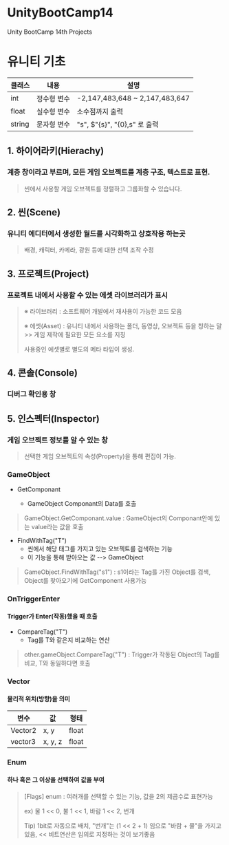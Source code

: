 # UnityBootCamp14
Unity BootCamp 14th Projects

# 유니티 기초

| 클래스 | 내용 | 설명 |
|-------|---|---|
| int | 정수형 변수 | -2,147,483,648 ~ 2,147,483,647 |
| float | 실수형 변수 | 소수점까지 출력 |
| string | 문자형 변수 | "s", $"{s}", "{0},s" 로 출력|

## 1. 하이어라키(Hierachy)
### 계층 창이라고 부르며, 모든 게임 오브젝트를 계층 구조, 텍스트로 표현.
> 씬에서 사용할 게임 오브젝트를 정렬하고 그룹화할 수 있습니다.

## 2. 씬(Scene)
### 유니티 에디터에서 생성한 월드를 시각화하고 상호작용 하는곳
> 배경, 캐릭터, 카메라, 광원 등에 대한 선택 조작 수정

## 3. 프로젝트(Project)
### 프로젝트 내에서 사용할 수 있는 에셋 라이브러리가 표시
> ※ 라이브러리 : 소프트웨어 개발에서 재사용이 가능한 코드 모음
> 
> ※ 에셋(Asset) : 유니티 내에서 사용하는 폴더, 동영상, 오브젝트 등을 칭하는 말 >> 게임 제작에 필요한 모든 요소를 지칭
> 
> 사용중인 에셋별로 별도의 메타 타입이 생성.

## 4. 콘솔(Console)
### 디버그 확인용 창

## 5. 인스펙터(Inspector)
### 게임 오브젝트 정보를 알 수 있는 창
> 선택한 게임 오브젝트의 속성(Property)을 통해 편집이 가능.

### GameObject
+ GetComponant<T>
  + GameObject Componant의 Data를 호출
> GameObject.GetComponant<T>.value : GameObject의 Componant안에 있는 value라는 값을 호출

+ FindWithTag("T")
  + 씬에서 해당 태그를 가지고 있는 오브젝트를 검색하는 기능
  + 이 기능을 통해 받아오는 값 --> GameObject
>  GameObject.FindWithTag("s1") : s1이라는 Tag를 가진 Object를 검색, Object를 찾아오기에 GetComponent 사용가능

### OnTriggerEnter
#### Trigger가 Enter(작동)했을 때 호출
+ CompareTag("T")
  + Tag를 T와 같은지 비교하는 연산
> other.gameObject.CompareTag("T") : Trigger가 작동된 Object의 Tag를 비교, T와 동일하다면 호출

### Vector
#### 물리적 위치(방향)을 의미
|변수|값|형태|
|----|---|---|
|Vector2|x, y|float|
|vector3|x, y, z|float|

### Enum
#### 하나 혹은 그 이상을 선택하여 값을 부여
> [Flags] enum : 여러개를 선택할 수 있는 기능, 값을 2의 제곱수로 표현가능
>
> ex) 물 1 << 0, 불 1 << 1, 바람 1 << 2, 번개
> 
> Tip) 1bit로 자동으로 배치, "번개"는 (1 << 2 + 1) 임으로 "바람 + 물"을 가지고 있음,
> << 비트연산은 임의로 지정하는 것이 보기좋음
